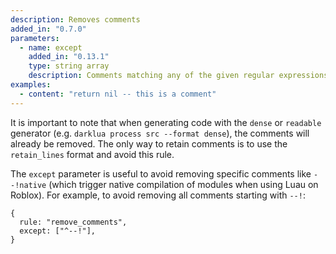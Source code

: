 ```yaml
---
description: Removes comments
added_in: "0.7.0"
parameters:
  - name: except
    added_in: "0.13.1"
    type: string array
    description: Comments matching any of the given regular expressions will be kept
examples:
  - content: "return nil -- this is a comment"
---
```


It is important to note that when generating code with the `dense` or `readable` generator (e.g. `darklua process src --format dense`), the comments will already be removed. The only way to retain comments is to use the `retain_lines` format and avoid this rule.

The `except` parameter is useful to avoid removing specific comments like `--!native` (which trigger native compilation of modules when using Luau on Roblox). For example, to avoid removing all comments starting with `--!`:

```json5
{
  rule: "remove_comments",
  except: ["^--!"],
}
```
